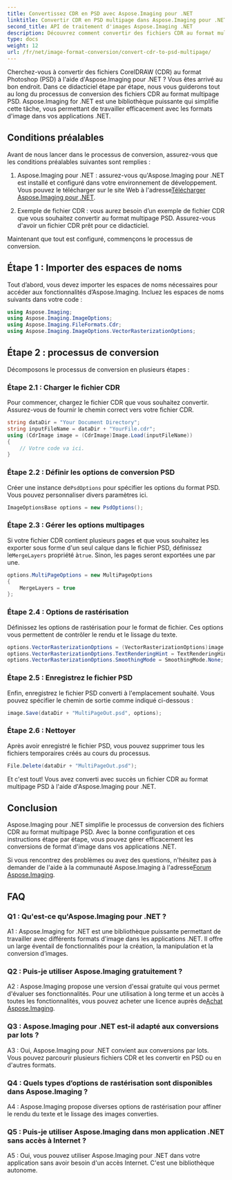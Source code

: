```yaml
---
title: Convertissez CDR en PSD avec Aspose.Imaging pour .NET
linktitle: Convertir CDR en PSD multipage dans Aspose.Imaging pour .NET
second_title: API de traitement d'images Aspose.Imaging .NET
description: Découvrez comment convertir des fichiers CDR au format multipage PSD à l'aide d'Aspose.Imaging pour .NET. Guide étape par étape pour la conversion du format d'image.
type: docs
weight: 12
url: /fr/net/image-format-conversion/convert-cdr-to-psd-multipage/
---
```

Cherchez-vous à convertir des fichiers CorelDRAW (CDR) au format Photoshop (PSD) à l'aide d'Aspose.Imaging pour .NET ? Vous êtes arrivé au bon endroit. Dans ce didacticiel étape par étape, nous vous guiderons tout au long du processus de conversion des fichiers CDR au format multipage PSD. Aspose.Imaging for .NET est une bibliothèque puissante qui simplifie cette tâche, vous permettant de travailler efficacement avec les formats d'image dans vos applications .NET.

## Conditions préalables

Avant de nous lancer dans le processus de conversion, assurez-vous que les conditions préalables suivantes sont remplies :

1.  Aspose.Imaging pour .NET : assurez-vous qu'Aspose.Imaging pour .NET est installé et configuré dans votre environnement de développement. Vous pouvez le télécharger sur le site Web à l'adresse[Télécharger Aspose.Imaging pour .NET](https://releases.aspose.com/imaging/net/).

2. Exemple de fichier CDR : vous aurez besoin d’un exemple de fichier CDR que vous souhaitez convertir au format multipage PSD. Assurez-vous d'avoir un fichier CDR prêt pour ce didacticiel.

Maintenant que tout est configuré, commençons le processus de conversion.

## Étape 1 : Importer des espaces de noms

Tout d’abord, vous devez importer les espaces de noms nécessaires pour accéder aux fonctionnalités d’Aspose.Imaging. Incluez les espaces de noms suivants dans votre code :

```csharp
using Aspose.Imaging;
using Aspose.Imaging.ImageOptions;
using Aspose.Imaging.FileFormats.Cdr;
using Aspose.Imaging.ImageOptions.VectorRasterizationOptions;
```

## Étape 2 : processus de conversion

Décomposons le processus de conversion en plusieurs étapes :

### Étape 2.1 : Charger le fichier CDR

Pour commencer, chargez le fichier CDR que vous souhaitez convertir. Assurez-vous de fournir le chemin correct vers votre fichier CDR.

```csharp
string dataDir = "Your Document Directory";
string inputFileName = dataDir + "YourFile.cdr";
using (CdrImage image = (CdrImage)Image.Load(inputFileName))
{
    // Votre code va ici.
}
```

### Étape 2.2 : Définir les options de conversion PSD

 Créer une instance de`PsdOptions` pour spécifier les options du format PSD. Vous pouvez personnaliser divers paramètres ici.

```csharp
ImageOptionsBase options = new PsdOptions();
```

### Étape 2.3 : Gérer les options multipages

 Si votre fichier CDR contient plusieurs pages et que vous souhaitez les exporter sous forme d'un seul calque dans le fichier PSD, définissez le`MergeLayers` propriété à`true`. Sinon, les pages seront exportées une par une.

```csharp
options.MultiPageOptions = new MultiPageOptions
{
    MergeLayers = true
};
```

### Étape 2.4 : Options de rastérisation

Définissez les options de rastérisation pour le format de fichier. Ces options vous permettent de contrôler le rendu et le lissage du texte.

```csharp
options.VectorRasterizationOptions = (VectorRasterizationOptions)image.GetDefaultOptions(new object[] { Color.White, image.Width, image.Height });
options.VectorRasterizationOptions.TextRenderingHint = TextRenderingHint.SingleBitPerPixel;
options.VectorRasterizationOptions.SmoothingMode = SmoothingMode.None;
```

### Étape 2.5 : Enregistrez le fichier PSD

Enfin, enregistrez le fichier PSD converti à l'emplacement souhaité. Vous pouvez spécifier le chemin de sortie comme indiqué ci-dessous :

```csharp
image.Save(dataDir + "MultiPageOut.psd", options);
```

### Étape 2.6 : Nettoyer

Après avoir enregistré le fichier PSD, vous pouvez supprimer tous les fichiers temporaires créés au cours du processus.

```csharp
File.Delete(dataDir + "MultiPageOut.psd");
```

Et c'est tout! Vous avez converti avec succès un fichier CDR au format multipage PSD à l'aide d'Aspose.Imaging pour .NET.

## Conclusion

Aspose.Imaging pour .NET simplifie le processus de conversion des fichiers CDR au format multipage PSD. Avec la bonne configuration et ces instructions étape par étape, vous pouvez gérer efficacement les conversions de format d'image dans vos applications .NET.

 Si vous rencontrez des problèmes ou avez des questions, n'hésitez pas à demander de l'aide à la communauté Aspose.Imaging à l'adresse[Forum Aspose.Imaging](https://forum.aspose.com/).

## FAQ

### Q1 : Qu'est-ce qu'Aspose.Imaging pour .NET ?

A1 : Aspose.Imaging for .NET est une bibliothèque puissante permettant de travailler avec différents formats d'image dans les applications .NET. Il offre un large éventail de fonctionnalités pour la création, la manipulation et la conversion d’images.

### Q2 : Puis-je utiliser Aspose.Imaging gratuitement ?

 A2 : Aspose.Imaging propose une version d'essai gratuite qui vous permet d'évaluer ses fonctionnalités. Pour une utilisation à long terme et un accès à toutes les fonctionnalités, vous pouvez acheter une licence auprès de[Achat Aspose.Imaging](https://purchase.aspose.com/buy).

### Q3 : Aspose.Imaging pour .NET est-il adapté aux conversions par lots ?

A3 : Oui, Aspose.Imaging pour .NET convient aux conversions par lots. Vous pouvez parcourir plusieurs fichiers CDR et les convertir en PSD ou en d'autres formats.

### Q4 : Quels types d’options de rastérisation sont disponibles dans Aspose.Imaging ?

A4 : Aspose.Imaging propose diverses options de rastérisation pour affiner le rendu du texte et le lissage des images converties.

### Q5 : Puis-je utiliser Aspose.Imaging dans mon application .NET sans accès à Internet ?

A5 : Oui, vous pouvez utiliser Aspose.Imaging pour .NET dans votre application sans avoir besoin d'un accès Internet. C'est une bibliothèque autonome.